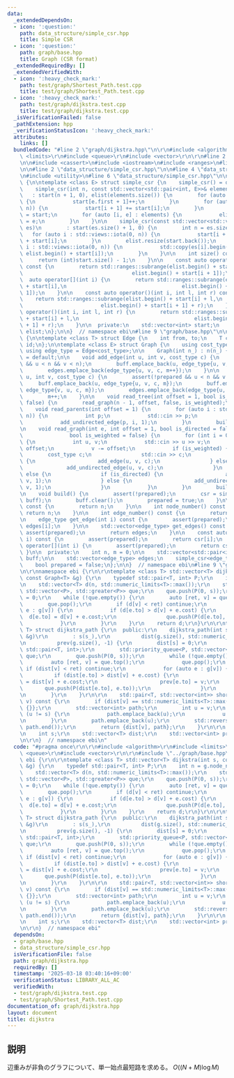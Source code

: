 ```yaml
---
data:
  _extendedDependsOn:
  - icon: ':question:'
    path: data_structure/simple_csr.hpp
    title: Simple CSR
  - icon: ':question:'
    path: graph/base.hpp
    title: Graph (CSR format)
  _extendedRequiredBy: []
  _extendedVerifiedWith:
  - icon: ':heavy_check_mark:'
    path: test/graph/Shortest_Path.test.cpp
    title: test/graph/Shortest_Path.test.cpp
  - icon: ':heavy_check_mark:'
    path: test/graph/dijkstra.test.cpp
    title: test/graph/dijkstra.test.cpp
  _isVerificationFailed: false
  _pathExtension: hpp
  _verificationStatusIcon: ':heavy_check_mark:'
  attributes:
    links: []
  bundledCode: "#line 2 \"graph/dijkstra.hpp\"\n\r\n#include <algorithm>\r\n#include\
    \ <limits>\r\n#include <queue>\r\n#include <vector>\r\n\r\n#line 2 \"graph/base.hpp\"\
    \n\n#include <cassert>\n#include <iostream>\n#include <ranges>\n#line 7 \"graph/base.hpp\"\
    \n\n#line 2 \"data_structure/simple_csr.hpp\"\n\n#line 4 \"data_structure/simple_csr.hpp\"\
    \n#include <utility>\n#line 6 \"data_structure/simple_csr.hpp\"\n\nnamespace ebi\
    \ {\n\ntemplate <class E> struct simple_csr {\n    simple_csr() = default;\n\n\
    \    simple_csr(int n, const std::vector<std::pair<int, E>>& elements)\n     \
    \   : start(n + 1, 0), elist(elements.size()) {\n        for (auto e : elements)\
    \ {\n            start[e.first + 1]++;\n        }\n        for (auto i : std::views::iota(0,\
    \ n)) {\n            start[i + 1] += start[i];\n        }\n        auto counter\
    \ = start;\n        for (auto [i, e] : elements) {\n            elist[counter[i]++]\
    \ = e;\n        }\n    }\n\n    simple_csr(const std::vector<std::vector<E>>&\
    \ es)\n        : start(es.size() + 1, 0) {\n        int n = es.size();\n     \
    \   for (auto i : std::views::iota(0, n)) {\n            start[i + 1] = (int)es[i].size()\
    \ + start[i];\n        }\n        elist.resize(start.back());\n        for (auto\
    \ i : std::views::iota(0, n)) {\n            std::copy(es[i].begin(), es[i].end(),\
    \ elist.begin() + start[i]);\n        }\n    }\n\n    int size() const {\n   \
    \     return (int)start.size() - 1;\n    }\n\n    const auto operator[](int i)\
    \ const {\n        return std::ranges::subrange(elist.begin() + start[i],\n  \
    \                                   elist.begin() + start[i + 1]);\n    }\n  \
    \  auto operator[](int i) {\n        return std::ranges::subrange(elist.begin()\
    \ + start[i],\n                                     elist.begin() + start[i +\
    \ 1]);\n    }\n\n    const auto operator()(int i, int l, int r) const {\n    \
    \    return std::ranges::subrange(elist.begin() + start[i] + l,\n            \
    \                         elist.begin() + start[i + 1] + r);\n    }\n    auto\
    \ operator()(int i, int l, int r) {\n        return std::ranges::subrange(elist.begin()\
    \ + start[i] + l,\n                                     elist.begin() + start[i\
    \ + 1] + r);\n    }\n\n  private:\n    std::vector<int> start;\n    std::vector<E>\
    \ elist;\n};\n\n}  // namespace ebi\n#line 9 \"graph/base.hpp\"\n\nnamespace ebi\
    \ {\n\ntemplate <class T> struct Edge {\n    int from, to;\n    T cost;\n    int\
    \ id;\n};\n\ntemplate <class E> struct Graph {\n    using cost_type = E;\n   \
    \ using edge_type = Edge<cost_type>;\n\n    Graph(int n_) : n(n_) {}\n\n    Graph()\
    \ = default;\n\n    void add_edge(int u, int v, cost_type c) {\n        assert(!prepared\
    \ && u < n && v < n);\n        buff.emplace_back(u, edge_type{u, v, c, m});\n\
    \        edges.emplace_back(edge_type{u, v, c, m++});\n    }\n\n    void add_undirected_edge(int\
    \ u, int v, cost_type c) {\n        assert(!prepared && u < n && v < n);\n   \
    \     buff.emplace_back(u, edge_type{u, v, c, m});\n        buff.emplace_back(v,\
    \ edge_type{v, u, c, m});\n        edges.emplace_back(edge_type{u, v, c, m});\n\
    \        m++;\n    }\n\n    void read_tree(int offset = 1, bool is_weighted =\
    \ false) {\n        read_graph(n - 1, offset, false, is_weighted);\n    }\n\n\
    \    void read_parents(int offset = 1) {\n        for (auto i : std::views::iota(1,\
    \ n)) {\n            int p;\n            std::cin >> p;\n            p -= offset;\n\
    \            add_undirected_edge(p, i, 1);\n        }\n        build();\n    }\n\
    \n    void read_graph(int e, int offset = 1, bool is_directed = false,\n     \
    \               bool is_weighted = false) {\n        for (int i = 0; i < e; i++)\
    \ {\n            int u, v;\n            std::cin >> u >> v;\n            u -=\
    \ offset;\n            v -= offset;\n            if (is_weighted) {\n        \
    \        cost_type c;\n                std::cin >> c;\n                if (is_directed)\
    \ {\n                    add_edge(u, v, c);\n                } else {\n      \
    \              add_undirected_edge(u, v, c);\n                }\n            }\
    \ else {\n                if (is_directed) {\n                    add_edge(u,\
    \ v, 1);\n                } else {\n                    add_undirected_edge(u,\
    \ v, 1);\n                }\n            }\n        }\n        build();\n    }\n\
    \n    void build() {\n        assert(!prepared);\n        csr = simple_csr<edge_type>(n,\
    \ buff);\n        buff.clear();\n        prepared = true;\n    }\n\n    int size()\
    \ const {\n        return n;\n    }\n\n    int node_number() const {\n       \
    \ return n;\n    }\n\n    int edge_number() const {\n        return m;\n    }\n\
    \n    edge_type get_edge(int i) const {\n        assert(prepared);\n        return\
    \ edges[i];\n    }\n\n    std::vector<edge_type> get_edges() const {\n       \
    \ assert(prepared);\n        return edges;\n    }\n\n    const auto operator[](int\
    \ i) const {\n        assert(prepared);\n        return csr[i];\n    }\n    auto\
    \ operator[](int i) {\n        assert(prepared);\n        return csr[i];\n   \
    \ }\n\n  private:\n    int n, m = 0;\n\n    std::vector<std::pair<int, edge_type>>\
    \ buff;\n\n    std::vector<edge_type> edges;\n    simple_csr<edge_type> csr;\n\
    \    bool prepared = false;\n};\n\n}  // namespace ebi\n#line 9 \"graph/dijkstra.hpp\"\
    \n\r\nnamespace ebi {\r\n\r\ntemplate <class T> std::vector<T> dijkstra(int s,\
    \ const Graph<T> &g) {\r\n    typedef std::pair<T, int> P;\r\n    int n = g.node_number();\r\
    \n    std::vector<T> d(n, std::numeric_limits<T>::max());\r\n    std::priority_queue<P,\
    \ std::vector<P>, std::greater<P>> que;\r\n    que.push(P(0, s));\r\n    d[s]\
    \ = 0;\r\n    while (!que.empty()) {\r\n        auto [ret, v] = que.top();\r\n\
    \        que.pop();\r\n        if (d[v] < ret) continue;\r\n        for (auto\
    \ e : g[v]) {\r\n            if (d[e.to] > d[v] + e.cost) {\r\n              \
    \  d[e.to] = d[v] + e.cost;\r\n                que.push(P(d[e.to], e.to));\r\n\
    \            }\r\n        }\r\n    }\r\n    return d;\r\n}\r\n\r\ntemplate <class\
    \ T> struct dijkstra_path {\r\n  public:\r\n    dijkstra_path(int s_, const Graph<T>\
    \ &g)\r\n        : s(s_),\r\n          dist(g.size(), std::numeric_limits<T>::max()),\r\
    \n          prev(g.size(), -1) {\r\n        dist[s] = 0;\r\n        using P =\
    \ std::pair<T, int>;\r\n        std::priority_queue<P, std::vector<P>, std::greater<P>>\
    \ que;\r\n        que.push(P(0, s));\r\n        while (!que.empty()) {\r\n   \
    \         auto [ret, v] = que.top();\r\n            que.pop();\r\n           \
    \ if (dist[v] < ret) continue;\r\n            for (auto e : g[v]) {\r\n      \
    \          if (dist[e.to] > dist[v] + e.cost) {\r\n                    dist[e.to]\
    \ = dist[v] + e.cost;\r\n                    prev[e.to] = v;\r\n             \
    \       que.push(P(dist[e.to], e.to));\r\n                }\r\n            }\r\
    \n        }\r\n    }\r\n\r\n    std::pair<T, std::vector<int>> shortest_path(int\
    \ v) const {\r\n        if (dist[v] == std::numeric_limits<T>::max()) return {dist[v],\
    \ {}};\r\n        std::vector<int> path;\r\n        int u = v;\r\n        while\
    \ (u != s) {\r\n            path.emplace_back(u);\r\n            u = prev[u];\r\
    \n        }\r\n        path.emplace_back(u);\r\n        std::reverse(path.begin(),\
    \ path.end());\r\n        return {dist[v], path};\r\n    }\r\n\r\n  private:\r\
    \n    int s;\r\n    std::vector<T> dist;\r\n    std::vector<int> prev;\r\n};\r\
    \n\r\n}  // namespace ebi\n"
  code: "#pragma once\r\n\r\n#include <algorithm>\r\n#include <limits>\r\n#include\
    \ <queue>\r\n#include <vector>\r\n\r\n#include \"../graph/base.hpp\"\r\n\r\nnamespace\
    \ ebi {\r\n\r\ntemplate <class T> std::vector<T> dijkstra(int s, const Graph<T>\
    \ &g) {\r\n    typedef std::pair<T, int> P;\r\n    int n = g.node_number();\r\n\
    \    std::vector<T> d(n, std::numeric_limits<T>::max());\r\n    std::priority_queue<P,\
    \ std::vector<P>, std::greater<P>> que;\r\n    que.push(P(0, s));\r\n    d[s]\
    \ = 0;\r\n    while (!que.empty()) {\r\n        auto [ret, v] = que.top();\r\n\
    \        que.pop();\r\n        if (d[v] < ret) continue;\r\n        for (auto\
    \ e : g[v]) {\r\n            if (d[e.to] > d[v] + e.cost) {\r\n              \
    \  d[e.to] = d[v] + e.cost;\r\n                que.push(P(d[e.to], e.to));\r\n\
    \            }\r\n        }\r\n    }\r\n    return d;\r\n}\r\n\r\ntemplate <class\
    \ T> struct dijkstra_path {\r\n  public:\r\n    dijkstra_path(int s_, const Graph<T>\
    \ &g)\r\n        : s(s_),\r\n          dist(g.size(), std::numeric_limits<T>::max()),\r\
    \n          prev(g.size(), -1) {\r\n        dist[s] = 0;\r\n        using P =\
    \ std::pair<T, int>;\r\n        std::priority_queue<P, std::vector<P>, std::greater<P>>\
    \ que;\r\n        que.push(P(0, s));\r\n        while (!que.empty()) {\r\n   \
    \         auto [ret, v] = que.top();\r\n            que.pop();\r\n           \
    \ if (dist[v] < ret) continue;\r\n            for (auto e : g[v]) {\r\n      \
    \          if (dist[e.to] > dist[v] + e.cost) {\r\n                    dist[e.to]\
    \ = dist[v] + e.cost;\r\n                    prev[e.to] = v;\r\n             \
    \       que.push(P(dist[e.to], e.to));\r\n                }\r\n            }\r\
    \n        }\r\n    }\r\n\r\n    std::pair<T, std::vector<int>> shortest_path(int\
    \ v) const {\r\n        if (dist[v] == std::numeric_limits<T>::max()) return {dist[v],\
    \ {}};\r\n        std::vector<int> path;\r\n        int u = v;\r\n        while\
    \ (u != s) {\r\n            path.emplace_back(u);\r\n            u = prev[u];\r\
    \n        }\r\n        path.emplace_back(u);\r\n        std::reverse(path.begin(),\
    \ path.end());\r\n        return {dist[v], path};\r\n    }\r\n\r\n  private:\r\
    \n    int s;\r\n    std::vector<T> dist;\r\n    std::vector<int> prev;\r\n};\r\
    \n\r\n}  // namespace ebi"
  dependsOn:
  - graph/base.hpp
  - data_structure/simple_csr.hpp
  isVerificationFile: false
  path: graph/dijkstra.hpp
  requiredBy: []
  timestamp: '2025-03-18 03:40:16+09:00'
  verificationStatus: LIBRARY_ALL_AC
  verifiedWith:
  - test/graph/dijkstra.test.cpp
  - test/graph/Shortest_Path.test.cpp
documentation_of: graph/dijkstra.hpp
layout: document
title: dijkstra
---
```


## 説明

辺重みが非負のグラフについて、単一始点最短路を求める。 $O((N+M)\log{M})$